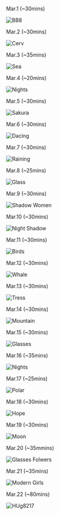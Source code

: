 Mar.1 (~30mins)

![BB8](1.jpg)

Mar.2 (~30mins)

![Cerv](2.jpg)

Mar.3 (~35mins)

![Sea](3.jpg)

Mar.4 (~20mins)

![Nights](4.jpg)

Mar.5 (~30mins)

![Sakura](5.jpg)

Mar.6 (~30mins)

![Dacing](6.jpg)

Mar.7 (~30mins)

![Raining](7.jpg)

Mar.8 (~25mins)

![Glass](8.jpg)

Mar.9 (~30mins)

![Shadow Women](9.jpg)

Mar.10 (~30mins)

![Night Shadow](10.jpg)

Mar.11 (~30mins)

![Birds](11.jpg)

Mar.12 (~30mins)

![Whale](12.jpg)

Mar.13 (~30mins)

![Tress](13.jpg)

Mar.14 (~30mins)

![Mountain](14.jpg)

Mar.15 (~30mins)

![Glasses](15.jpg)

Mar.16 (~35mins)

![Nights](16.jpg)

Mar.17 (~25mins)

![Polar](17.jpg)

Mar.18 (~30mins)

![Hope](18.jpg)

Mar.19 (~30mins)

![Moon](19.jpg)

Mar.20 (~35mmins)

![Glasses Folwers](20.jpg)

Mar.21 (~35mins)

![Modern Girls](21.jpg)

Mar.22 (~80mins)

![HUg8217](22.jpg)
